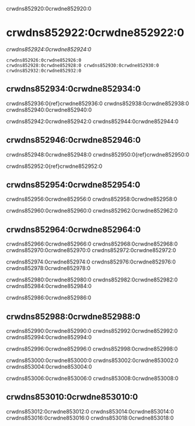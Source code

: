 crwdns852920:0crwdne852920:0
# crwdns852922:0crwdne852922:0

*crwdns852924:0crwdne852924:0*

```{figure} ../../figures/readable-code.jpg
crwdns852926:0crwdne852926:0
crwdns852928:0crwdne852928:0 crwdns852930:0crwdne852930:0 crwdns852932:0crwdne852932:0
```

## crwdns852934:0crwdne852934:0

crwdns852936:0{ref}crwdne852936:0 crwdns852938:0crwdne852938:0 crwdns852940:0crwdne852940:0

crwdns852942:0crwdne852942:0 crwdns852944:0crwdne852944:0

## crwdns852946:0crwdne852946:0

crwdns852948:0crwdne852948:0 crwdns852950:0{ref}crwdne852950:0

crwdns852952:0{ref}crwdne852952:0

## crwdns852954:0crwdne852954:0

crwdns852956:0crwdne852956:0 crwdns852958:0crwdne852958:0

crwdns852960:0crwdne852960:0 crwdns852962:0crwdne852962:0

## crwdns852964:0crwdne852964:0

crwdns852966:0crwdne852966:0 crwdns852968:0crwdne852968:0 crwdns852970:0crwdne852970:0 crwdns852972:0crwdne852972:0

crwdns852974:0crwdne852974:0 crwdns852976:0crwdne852976:0 crwdns852978:0crwdne852978:0

crwdns852980:0crwdne852980:0 crwdns852982:0crwdne852982:0 crwdns852984:0crwdne852984:0

crwdns852986:0crwdne852986:0

## crwdns852988:0crwdne852988:0

crwdns852990:0crwdne852990:0 crwdns852992:0crwdne852992:0 crwdns852994:0crwdne852994:0

crwdns852996:0crwdne852996:0 crwdns852998:0crwdne852998:0

crwdns853000:0crwdne853000:0 crwdns853002:0crwdne853002:0 crwdns853004:0crwdne853004:0

crwdns853006:0crwdne853006:0 crwdns853008:0crwdne853008:0

## crwdns853010:0crwdne853010:0

crwdns853012:0crwdne853012:0 crwdns853014:0crwdne853014:0 crwdns853016:0crwdne853016:0 crwdns853018:0crwdne853018:0
